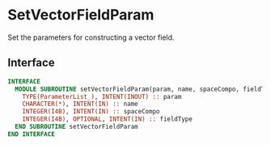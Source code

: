 # SetVectorFieldParam

Set the parameters for constructing a vector field.

## Interface

```fortran
INTERFACE
  MODULE SUBROUTINE setVectorFieldParam(param, name, spaceCompo, fieldType)
    TYPE(ParameterList_), INTENT(INOUT) :: param
    CHARACTER(*), INTENT(IN) :: name
    INTEGER(I4B), INTENT(IN) :: spaceCompo
    INTEGER(I4B), OPTIONAL, INTENT(IN) :: fieldType
  END SUBROUTINE setVectorFieldParam
END INTERFACE
```
